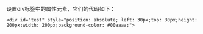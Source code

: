 设置div标签中的属性元素，它们的代码如下：

    <div id="test" style="position: absolute; left: 30px;top: 30px;height: 200px;width: 200px;background-color: #00aaaa;">